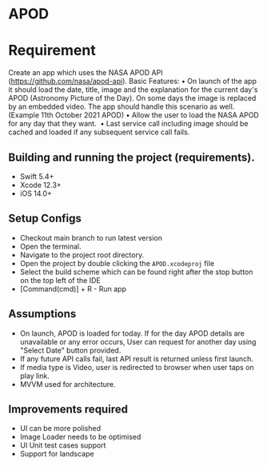 # APOD
# Requirement 
Create an app which uses the NASA APOD API (https://github.com/nasa/apod-api).
Basic Features:
	•	On launch of the app it should load the date, title, image and the explanation for the current day's APOD (Astronomy Picture of the Day). On some days the image is replaced by an embedded video. The app should handle this scenario as well. (Example 11th October 2021 APOD)
	•	Allow the user to load the NASA APOD for any day that they want. 
	•	Last service call including image should be cached and loaded if any subsequent service call fails.

## Building and running the project (requirements).
* Swift 5.4+
* Xcode 12.3+
* iOS 14.0+

## Setup Configs
- Checkout main branch to run latest version
- Open the terminal.
- Navigate to the project root directory.
- Open the project by double clicking the `APOD.xcodeproj` file
- Select the build scheme which can be found right after the stop button on the top left of the IDE
- [Command(cmd)] + R - Run app

## Assumptions
- On launch, APOD is loaded for today. If for the day APOD details are unavailable or any error occurs, User can request for another day using "Select Date" button provided.
- If any future API calls fail, last API result is returned unless first launch.
- If media type is Video, user is redirected to browser when user taps on play link.
- MVVM used for architecture. 


## Improvements required
 * UI can be more polished
 * Image Loader needs to be optimised
 * UI Unit test cases support
 * Support for landscape
